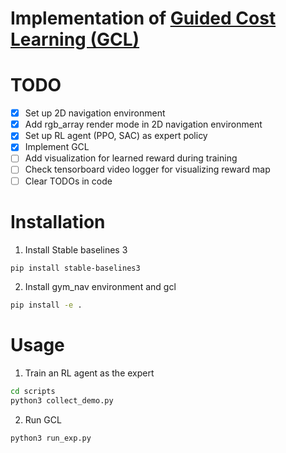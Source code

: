 # Implementation of [Guided Cost Learning (GCL)](https://arxiv.org/pdf/1603.00448.pdf)

# TODO
- [x] Set up 2D navigation environment
- [x] Add rgb_array render mode in 2D navigation environment
- [x] Set up RL agent (PPO, SAC) as expert policy
- [x] Implement GCL
- [ ] Add visualization for learned reward during training
- [ ] Check tensorboard video logger for visualizing reward map
- [ ] Clear TODOs in code 

# Installation
1. Install Stable baselines 3
```bash
pip install stable-baselines3
```
2. Install gym_nav environment and gcl
```bash
pip install -e .
```

# Usage
1. Train an RL agent as the expert
```bash
cd scripts
python3 collect_demo.py
```
2. Run GCL
```bash
python3 run_exp.py
```
